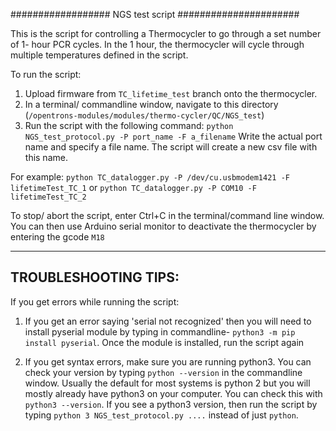 ################## NGS test script ######################

This is the script for controlling a Thermocycler to go through a set number of
1- hour PCR cycles. In the 1 hour, the thermocycler will cycle through multiple
temperatures defined in the script.

To run the script:
1. Upload firmware from `TC_lifetime_test` branch onto the thermocycler.
2. In a terminal/ commandline window, navigate to this directory (`/opentrons-modules/modules/thermo-cycler/QC/NGS_test`)
3. Run the script with the following command:
`python NGS_test_protocol.py -P port_name -F a_filename`
Write the actual port name and specify a file name. The script will create a new
csv file with this name.

For example:
  `python TC_datalogger.py -P /dev/cu.usbmodem1421 -F lifetimeTest_TC_1`
or
  `python TC_datalogger.py -P COM10 -F lifetimeTest_TC_2`

To stop/ abort the script, enter Ctrl+C in the terminal/command line window.
You can then use Arduino serial monitor to deactivate the thermocycler by entering
the gcode `M18`

---------------------------
TROUBLESHOOTING TIPS:
---------------------------
If you get errors while running the script:
1. If you get an error saying 'serial not recognized' then you will need to install pyserial module by typing in commandline- `python3 -m pip install pyserial`. Once the module is installed, run the script again

2. If you get syntax errors, make sure you are running python3. You can check your version by typing `python --version` in the commandline window. Usually the default for most systems is python 2 but you will mostly already have python3 on your computer. You can check this with `python3 --version`. If you see a python3 version, then run the script by typing `python 3 NGS_test_protocol.py ....` instead of just `python`.
